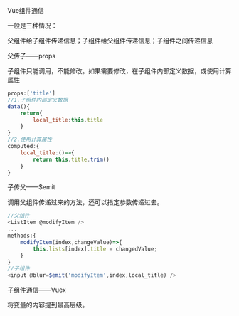 Vue组件通信

一般是三种情况：

父组件给子组件传递信息；子组件给父组件传递信息；子组件之间传递信息

父传子——props

子组件只能调用，不能修改。如果需要修改，在子组件内部定义数据，或使用计算属性

```javascript
props:['title']
//1.子组件内部定义数据
data(){
    return{
        local_title:this.title
    }
}
//2.使用计算属性
computed:{
    local_title:()=>{
        return this.title.trim()
    }
}
```

子传父——$emit

调用父组件传递过来的方法，还可以指定参数传递过去。

```javascript
//父组件
<ListItem @modifyItem />
...
methods:{
    modifyItem(index,changeValue)=>{
        this.lists[index].title = changedValue;
    }
}
//子组件
<input @blur=$emit('modifyItem',index,local_title) />
```

子组件通信——Vuex

将变量的内容提到最高层级。